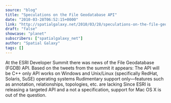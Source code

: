 ```yaml
---
source: "blog"
title: "Speculations on the File Geodatabase API"
date: "2010-03-28T06:52:15+0000"
link: "http://spatialgalaxy.net/2010/03/28/speculations-on-the-file-geodatabase-api/"
draft: "false"
showcase: "planet"
subscribers: ["spatialgalaxy_net"]
author: "Spatial Galaxy"
tags: []
---
```


At the ESRI Developer Summit there was news of the File Geodatabase (FGDB) API. Based on the tweets from the summit it appears:
  The API will be C++ only
  API works on Windows and Unix/Linux (specifically RedHat, Solaris, SuSE) operating systems
  Rudimentary support only&mdash;features such as annotation, relationships, topologies, etc. are lacking
  Since ESRI is releasing a targeted API and a not a specification, support for Mac OS X is out of the question.
